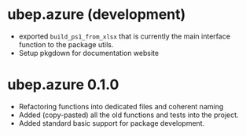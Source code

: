 # ubep.azure (development)

* exported `build_ps1_from_xlsx` that is currently the main interface function to the package utils.
* Setup pkgdown for documentation website

# ubep.azure 0.1.0

* Refactoring functions into dedicated files and coherent naming
* Added (copy-pasted) all the old functions and tests into the project.
* Added standard basic support for package development.
